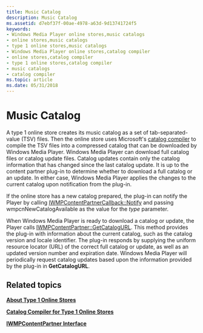 ```yaml
---
title: Music Catalog
description: Music Catalog
ms.assetid: d7ebf37f-00ae-4978-a63d-9d13741724f5
keywords:
- Windows Media Player online stores,music catalogs
- online stores,music catalogs
- type 1 online stores,music catalogs
- Windows Media Player online stores,catalog compiler
- online stores,catalog compiler
- type 1 online stores,catalog compiler
- music catalogs
- catalog compiler
ms.topic: article
ms.date: 05/31/2018
---
```


# Music Catalog

A type 1 online store creates its music catalog as a set of tab-separated-value (TSV) files. Then the online store uses Microsoft's [catalog compiler](catalog-compiler-for-type-1-online-stores.md) to compile the TSV files into a compressed catalog that can be downloaded by Windows Media Player. Windows Media Player can download full catalog files or catalog update files. Catalog updates contain only the catalog information that has changed since the last catalog update. It is up to the content partner plug-in to determine whether to download a full catalog or an update. In either case, Windows Media Player applies the changes to the current catalog upon notification from the plug-in.

If the online store has a new catalog prepared, the plug-in can notify the Player by calling [IWMPContentPartnerCallback::Notify](/previous-versions/windows/desktop/api/contentpartner/nf-contentpartner-iwmpcontentpartnercallback-notify) and passing wmpcnNewCatalogAvailable as the value for the *type* parameter.

When Windows Media Player is ready to download a catalog or update, the Player calls [IWMPContentPartner::GetCatalogURL](/previous-versions/windows/desktop/api/contentpartner/nf-contentpartner-iwmpcontentpartner-getcatalogurl). This method provides the plug-in with information about the current catalog, such as the catalog version and locale identifier. The plug-in responds by supplying the uniform resource locator (URL) of the correct full catalog or update, as well as an updated version number and expiration date. Windows Media Player will periodically request catalog updates based upon the information provided by the plug-in in **GetCatalogURL**.

## Related topics

<dl> <dt>

[**About Type 1 Online Stores**](about-type-1-online-stores.md)
</dt> <dt>

[**Catalog Compiler for Type 1 Online Stores**](catalog-compiler-for-type-1-online-stores.md)
</dt> <dt>

[**IWMPContentPartner Interface**](/previous-versions/windows/desktop/api/contentpartner/nn-contentpartner-iwmpcontentpartner)
</dt> </dl>

 

 




